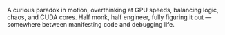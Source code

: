 A curious paradox in motion, overthinking at GPU speeds, balancing logic, chaos, and CUDA cores. Half monk, half engineer, fully figuring it out — somewhere between manifesting code and debugging life.
